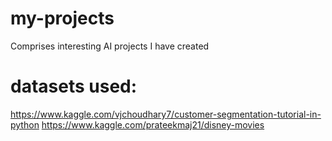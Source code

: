 # my-projects
Comprises interesting AI projects I have created

# datasets used:
  https://www.kaggle.com/vjchoudhary7/customer-segmentation-tutorial-in-python
  https://www.kaggle.com/prateekmaj21/disney-movies
